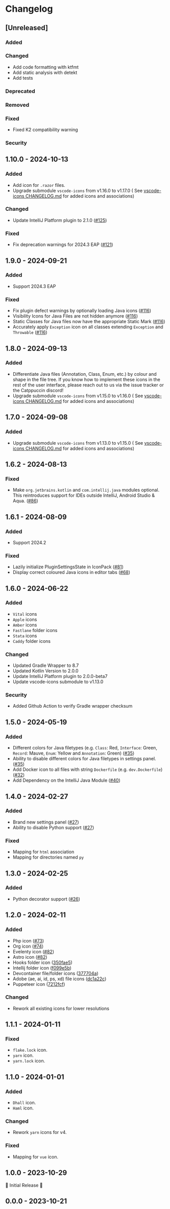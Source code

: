 # Changelog

## [Unreleased]

### Added

### Changed

- Add code formatting with ktfmt
- Add static analysis with detekt
- Add tests

### Deprecated

### Removed

### Fixed

- Fixed K2 compatibility warning

### Security

## 1.10.0 - 2024-10-13

### Added

- Add icon for `.razor` files.
- Upgrade submodule `vscode-icons` from v1.16.0 to v1.17.0 (
  See [vscode-icons CHANGELOG.md](https://github.com/catppuccin/vscode-icons/blob/main/CHANGELOG.md#v1170) for added
  icons and associations)

### Changed

- Update IntelliJ Platform plugin to 2.1.0 ([#125](https://github.com/catppuccin/jetbrains-icons/pull/125))

### Fixed

- Fix deprecation warnings for 2024.3 EAP ([#121](https://github.com/catppuccin/jetbrains-icons/pull/121))

## 1.9.0 - 2024-09-21

### Added

- Support 2024.3 EAP

### Fixed

- Fix plugin defect warnings by optionally loading Java
  icons  ([#116](https://github.com/catppuccin/jetbrains-icons/pull/116))
- Visibility Icons for Java Files are not hidden
  anymore ([#116](https://github.com/catppuccin/jetbrains-icons/pull/116))
- Static Classes for Java files now have the appropriate Static
  Mark ([#116](https://github.com/catppuccin/jetbrains-icons/pull/116))
- Accurately apply `Exception` icon on all classes extending `Exception` and
  `Throwable` ([#116](https://github.com/catppuccin/jetbrains-icons/pull/116))

## 1.8.0 - 2024-09-13

### Added

- Differentiate Java files (Annotation, Class, Enum, etc.) by colour and shape in the file tree. If you know how to
  implement these icons in the rest of the user interface, please reach out to us via the issue tracker or the
  Catppuccin discord!
- Upgrade submodule `vscode-icons` from v1.15.0 to v1.16.0 (
  See [vscode-icons CHANGELOG.md](https://github.com/catppuccin/vscode-icons/blob/main/CHANGELOG.md#v1160) for added
  icons and associations)

## 1.7.0 - 2024-09-08

### Added

- Upgrade submodule `vscode-icons` from v1.13.0 to v1.15.0 (
  See [vscode-icons CHANGELOG.md](https://github.com/catppuccin/vscode-icons/blob/main/CHANGELOG.md#v1150) for added
  icons and associations)

## 1.6.2 - 2024-08-13

### Fixed

- Make `org.jetbrains.kotlin` and `com.intellij.java` modules optional. This reintroduces support for IDEs outside
  IntelliJ, Android Studio & Aqua. ([#86](https://github.com/catppuccin/jetbrains-icons/pull/86))

## 1.6.1 - 2024-08-09

### Added

- Support 2024.2

### Fixed

- Lazily initialize PluginSettingsState in IconPack ([#81](https://github.com/catppuccin/jetbrains-icons/pull/81))
- Display correct coloured Java icons in editor tabs ([#68](https://github.com/catppuccin/jetbrains-icons/pull/68))

## 1.6.0 - 2024-06-22

### Added

- `Vital` icons
- `Apple` icons
- `Amber` icons
- `Fastlane` folder icons
- `Stata` icons
- `Caddy` folder icons

### Changed

- Updated Gradle Wrapper to 8.7
- Updated Kotlin Version to 2.0.0
- Update IntelliJ Platform plugin to 2.0.0-beta7
- Update vscode-icons submodule to v1.13.0

### Security

- Added Github Action to verify Gradle wrapper checksum

## 1.5.0 - 2024-05-19

### Added

- Different colors for Java filetypes (e.g. `Class`: Red, `Interface`: Green, `Record`: Mauve, `Enum`:
  Yellow and `Annotation`: Green) ([#35](https://github.com/catppuccin/jetbrains-icons/pull/35))
- Ability to disable different colors for Java filetypes in settings
  panel. ([#35](https://github.com/catppuccin/jetbrains-icons/pull/35))
- Add Docker icon to all files with string `Dockerfile` (e.g.
  `dev.Dockerfile`) ([#32](https://github.com/catppuccin/jetbrains-icons/pull/32))
- Add Dependency on the IntelliJ Java Module ([#40](https://github.com/catppuccin/jetbrains-icons/pull/40))

## 1.4.0 - 2024-02-27

### Added

- Brand new settings panel ([#27](https://github.com/catppuccin/jetbrains-icons/pull/27))
- Ability to disable Python support ([#27](https://github.com/catppuccin/jetbrains-icons/pull/27))

### Fixed

- Mapping for `html` association
- Mapping for directories named `py`

## 1.3.0 - 2024-02-25

### Added

- Python decorator support ([#26](https://github.com/catppuccin/jetbrains-icons/pull/26))

## 1.2.0 - 2024-02-11

### Added

- Php icon ([#73](https://github.com/catppuccin/vscode-icons/pull/73))
- Org icon ([#74](https://github.com/catppuccin/vscode-icons/pull/74))
- Evelenty icon ([#82](https://github.com/catppuccin/vscode-icons/pull/82))
- Astro icon ([#82](https://github.com/catppuccin/vscode-icons/pull/82))
- Hooks folder icon ([350fae5](https://github.com/catppuccin/vscode-icons/commit/350fae5))
- Intellij folder icon ([f099e5b](https://github.com/catppuccin/vscode-icons/commit/f099e5b))
- Devcontainer file/folder icons ([377704a](https://github.com/catppuccin/vscode-icons/commit/377704a))
- Adobe (ae, ai, id, ps, xd) file icons ([dc1a22c](https://github.com/catppuccin/vscode-icons/commit/dc1a22c))
- Puppeteer icon ([7212fcf](https://github.com/catppuccin/vscode-icons/commit/7212fcf))

### Changed

- Rework all existing icons for lower resolutions

## 1.1.1 - 2024-01-11

### Fixed

- `flake.lock` icon.
- `yarn` icon.
- `yarn.lock` icon.

## 1.1.0 - 2024-01-01

### Added

- `Dhall` icon.
- `Haml` icon.

### Changed

- Rework `yarn` icons for v4.

### Fixed

- Mapping for `vue` icon.

## 1.0.0 - 2023-10-29

🚀 Initial Release 🚀

## 0.0.0 - 2023-10-21
